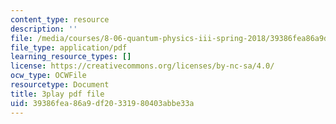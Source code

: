 ```yaml
---
content_type: resource
description: ''
file: /media/courses/8-06-quantum-physics-iii-spring-2018/39386fea86a9df20331980403abbe33a_bTZbn7M2Hc.pdf
file_type: application/pdf
learning_resource_types: []
license: https://creativecommons.org/licenses/by-nc-sa/4.0/
ocw_type: OCWFile
resourcetype: Document
title: 3play pdf file
uid: 39386fea-86a9-df20-3319-80403abbe33a
---
```

